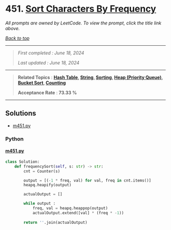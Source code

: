 # 451. [Sort Characters By Frequency](<https://leetcode.com/problems/sort-characters-by-frequency>)

*All prompts are owned by LeetCode. To view the prompt, click the title link above.*

*[Back to top](<../README.md>)*

------

> *First completed : June 18, 2024*
>
> *Last updated : June 18, 2024*

------

> **Related Topics** : **[Hash Table](<by_topic/Hash Table.md>), [String](<by_topic/String.md>), [Sorting](<by_topic/Sorting.md>), [Heap (Priority Queue)](<by_topic/Heap (Priority Queue).md>), [Bucket Sort](<by_topic/Bucket Sort.md>), [Counting](<by_topic/Counting.md>)**
>
> **Acceptance Rate** : **73.33 %**

------

## Solutions

- [m451.py](<../my-submissions/m451.py>)
### Python
#### [m451.py](<../my-submissions/m451.py>)
```Python
class Solution:
    def frequencySort(self, s: str) -> str:
        cnt = Counter(s)

        output = [(-1 * freq, val) for val, freq in cnt.items()]
        heapq.heapify(output)

        actualOutput = []

        while output :
            freq, val = heapq.heappop(output)
            actualOutput.extend([val] * (freq * -1))
        
        return ''.join(actualOutput)
```

